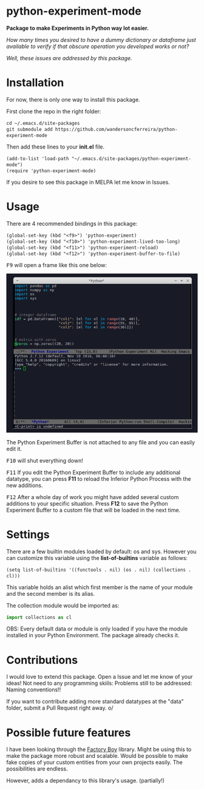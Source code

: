 # python-experiment-mode

**Package to make Experiments in Python way lot easier.**


*How many times you desired to have a dummy dictionary or dataframe just available to verify if that obscure operation you developed works or not?*

*Well, these issues are addressed by this package.*



# Installation
For now, there is only one way to install this package. 

First clone the repo in the right folder:

``` shell
cd ~/.emacs.d/site-packages
git submodule add https://github.com/wandersoncferreira/python-experiment-mode
```

Then add these lines to your **init.el** file.


``` emacs-lisp
(add-to-list 'load-path "~/.emacs.d/site-packages/python-experiment-mode")
(require 'python-experiment-mode)
```

If you desire to see this package in MELPA let me know in Issues.



# Usage

There are 4 recommended bindings in this package:

``` emacs-lisp
(global-set-key (kbd "<f9>") 'python-experiment)
(global-set-key (kbd "<f10>") 'python-experiment-lived-too-long)
(global-set-key (kbd "<f11>") 'python-experiment-reload)
(global-set-key (kbd "<f12>") 'python-experiment-buffer-to-file)
```


<kbd>F9</kbd> will open a frame like this one below:

![Example of the Frame that will be opened.](images/example-frame.png)


The Python Experiment Buffer is not attached to any file and you can easily edit it.


<kbd>F10</kbd> will shut everything down!



<kbd>F11</kbd> If you edit the Python Experiment Buffer to include any additional datatype, you can press **F11** to reload the Inferior Python Process with the new additions.



<kbd>F12</kbd> After a whole day of work you might have added several custom additions to your specific situation. Press **F12** to save the Python Experiment Buffer to a custom file that will be loaded in the next time.


# Settings

There are a few builtin modules loaded by default: os and sys.
However you can customize this variable using the **list-of-builtins** variable as follows:


```eshell
(setq list-of-builtins '((functools . nil) (os . nil) (collections . cl)))
```

This variable holds an alist which first member is the name of your module and the second member is its alias.

The collection module would be imported as:

``` python
import collections as cl
```


OBS: Every default data or module is only loaded if you have the module installed in your Python Environment. The package already checks it.



# Contributions

I would love to extend this package. Open a Issue and let me know of your ideas!
Not need to any programming skiils: Problems still to be addressed: Naming conventions!!



If you want to contribute adding more standard datatypes at the "data" folder, submit a Pull Request right away. o/



# Possible future features

I have been looking through the [Factory Boy](https://factoryboy.readthedocs.io/en/latest/) library. Might be using this to make the package more robust and scalable. Would be possible to make fake copies of your custom entities from your own projects easily. The possibilities are endless. 


However, adds a dependancy to this library's usage. (partially!)
